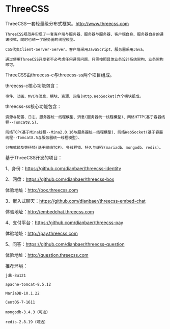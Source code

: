 # ThreeCSS

ThreeCSS一套轻量级分布式框架。http://www.threecss.com

	ThreeCSS规范并实现了一套客户端与服务器、服务器与服务器、客户端自身、服务器自身的通讯模式，同时也统一了服务器的线程模型。

	CSS代表Client-Server-Server。客户端采用JavaScript，服务器采用Java。

	通过使用ThreeCSS开发者不必考虑任何通信问题，只需按照具体业务设计系统架构、业务架构即可。


ThreeCSS由threecss-c与threecss-ss两个项目组成。


threecss-c核心功能包含：

	事件、动画、MVC与消息、模块、资源、网络(Http,WebSocket)六个模块组成。

threecss-ss核心功能包含：

	资源与配置、日志、服务器统一线程模型、消息(服务器统一线程模型)、网络HTTP(基于容器线程--Tomcat8.5)、
	
	网络TCP(基于Mina线程--Mina2.0.16与服务器统一线程模型)、网络WebSocket(基于容器线程--Tomcat8.5与服务器统一线程模型)、
	
	分布式锁及等待锁(基于网络TCP)、多线程锁、持久与缓存(mariadb、mongodb、redis)。
	

基于ThreeCSS开发的项目：


1、身份：https://github.com/dianbaer/threecss-identity


2、网盘：https://github.com/dianbaer/threecss-box
	
体验地址：http://box.threecss.com


3、嵌入式聊天：https://github.com/dianbaer/threecss-embed-chat
	
体验地址：http://embedchat.threecss.com


4、支付平台：https://github.com/dianbaer/threecss-pay
	
体验地址：http://pay.threecss.com


5、问答：https://github.com/dianbaer/threecss-question
	
体验地址：http://question.threecss.com


推荐环境：

	jdk-8u121

	apache-tomcat-8.5.12

	MariaDB-10.1.22

	CentOS-7-1611

	mongodb-3.4.3（可选）

	redis-2.8.19（可选）


	
	
	

